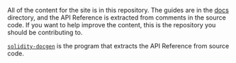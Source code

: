 All of the content for the site is in this repository. The guides are in the
[docs](/docs) directory, and the API Reference is extracted from comments in
the source code. If you want to help improve the content, this is the
repository you should be contributing to.

[`solidity-docgen`](https://github.com/OpenZeppelin/solidity-docgen) is the
program that extracts the API Reference from source code.
